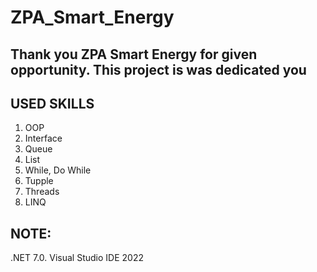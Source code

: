 # ZPA_Smart_Energy
Thank you ZPA Smart Energy for given opportunity. This project is was dedicated you
---------------------------------
USED SKILLS
----------------
1) OOP
2) Interface
3) Queue
4) List
5) While, Do While
6) Tupple
7) Threads
8) LINQ

NOTE:
------------
.NET 7.0.
Visual Studio IDE 2022
